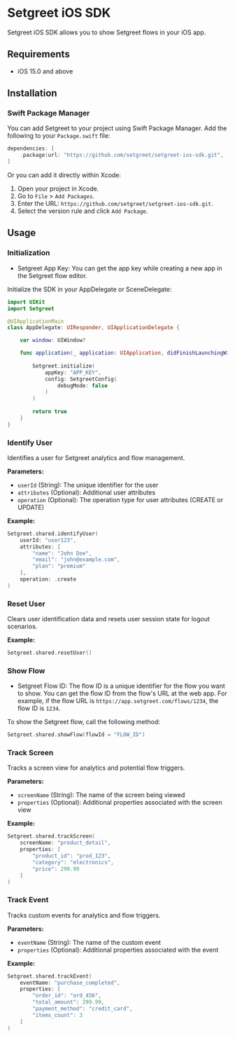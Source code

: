 # Setgreet iOS SDK

Setgreet iOS SDK allows you to show Setgreet flows in your iOS app.

## Requirements
- iOS 15.0 and above

## Installation
### Swift Package Manager
You can add Setgreet to your project using Swift Package Manager. Add the following to your `Package.swift` file:

```swift
dependencies: [
    .package(url: "https://github.com/setgreet/setgreet-ios-sdk.git", .upToNextMajor(from: "LATEST_VERSION"))
]
```

Or you can add it directly within Xcode:
1. Open your project in Xcode.
2. Go to `File` > `Add Packages`.
3. Enter the URL: `https://github.com/setgreet/setgreet-ios-sdk.git`.
4. Select the version rule and click `Add Package`.

## Usage

### Initialization
- Setgreet App Key: You can get the app key while creating a new app in the Setgreet flow editor.

Initialize the SDK in your AppDelegate or SceneDelegate:

```Swift
import UIKit
import Setgreet

@UIApplicationMain
class AppDelegate: UIResponder, UIApplicationDelegate {

    var window: UIWindow?

    func application(_ application: UIApplication, didFinishLaunchingWithOptions launchOptions: [UIApplication.LaunchOptionsKey: Any]?) -> Bool {
        
        Setgreet.initialize(
            appKey: "APP_KEY",
            config: SetgreetConfig(
                debugMode: false
            )
        )
        
        return true
    }
}
```

### Identify User

Identifies a user for Setgreet analytics and flow management.

**Parameters:**

- `userId` (String): The unique identifier for the user
- `attributes` (Optional): Additional user attributes
- `operation` (Optional): The operation type for user attributes (CREATE or UPDATE)

**Example:**

```swift
Setgreet.shared.identifyUser(
    userId: "user123",
    attributes: [
        "name": "John Doe",
        "email": "john@example.com",
        "plan": "premium"
    ],
    operation: .create
)
```

### Reset User

Clears user identification data and resets user session state for logout scenarios.

**Example:**

```swift
Setgreet.shared.resetUser()
```

### Show Flow
- Setgreet Flow ID: The flow ID is a unique identifier for the flow you want to show. You can get the flow ID from the flow's URL at the web app. For example, if the flow URL is `https://app.setgreet.com/flows/1234`, the flow ID is `1234`.

To show the Setgreet flow, call the following method:

```Swift
Setgreet.shared.showFlow(flowId = "FLOW_ID")
```

### Track Screen

Tracks a screen view for analytics and potential flow triggers.

**Parameters:**

- `screenName` (String): The name of the screen being viewed
- `properties` (Optional): Additional properties associated with the screen view

**Example:**

```swift
Setgreet.shared.trackScreen(
    screenName: "product_detail",
    properties: [
        "product_id": "prod_123",
        "category": "electronics",
        "price": 299.99
    ]
)
```

### Track Event

Tracks custom events for analytics and flow triggers.

**Parameters:**

- `eventName` (String): The name of the custom event
- `properties` (Optional): Additional properties associated with the event

**Example:**

```swift
Setgreet.shared.trackEvent(
    eventName: "purchase_completed",
    properties: [
        "order_id": "ord_456",
        "total_amount": 299.99,
        "payment_method": "credit_card",
        "items_count": 3
    ]
)
```
